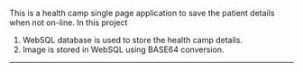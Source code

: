 This is a health camp single page application to save the patient details when not on-line. 
In this project
1. WebSQL database is used to store the health camp details.
2. Image is stored in WebSQL using BASE64 conversion.



***********************************************************
